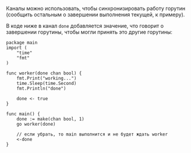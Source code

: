 
Каналы можно использовать, чтобы синхронизировать работу горутин (сообщить остальным о завершении выполнения текущей, к примеру).

В коде ниже в канал `done` добавляется значение, что говорит о завершении горутины, чтобы могли принять это другие горутины:
```run-go
package main
import (
	"time"
	"fmt"
)

func worker(done chan bool) {
	fmt.Print("working...")
	time.Sleep(time.Second)
	fmt.Println("done")
	
	done <- true
}

func main() {
	done := make(chan bool, 1)
	go worker(done)

	// если убрать, то main выполнится и не будет ждать worker
	<-done
}
```
